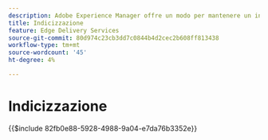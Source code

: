 ```yaml
---
description: Adobe Experience Manager offre un modo per mantenere un indice di tutte le pagine pubblicate in una particolare sezione del sito web. Viene comunemente utilizzato per creare elenchi, feed e abilitare casi di utilizzo di ricerca e filtro per pagine o frammenti di contenuto.
title: Indicizzazione
feature: Edge Delivery Services
source-git-commit: 80d974c23cb3dd7c0844b4d2cec2b608ff813438
workflow-type: tm+mt
source-wordcount: '45'
ht-degree: 4%

---
```


# Indicizzazione

{{$include 82fb0e88-5928-4988-9a04-e7da76b3352e}}